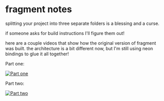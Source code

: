 # fragment notes

splitting your project into three separate folders is a blessing and a curse.

if someone asks for build instructions I'll figure them out!

here are a couple videos that show how the original version of fragment was built. the architecture is a bit different now, but I'm still using neon bindings to glue it all together!

Part one:

[![Part one](https://img.youtube.com/vi/fB559YA-FNQ/0.jpg)](https://www.youtube.com/watch?v=fB559YA-FNQ "Part one")

Part two:

[![Part two](https://img.youtube.com/vi/ZXVfMJngcJI/0.jpg)](https://www.youtube.com/watch?v=ZXVfMJngcJI "Part one")
